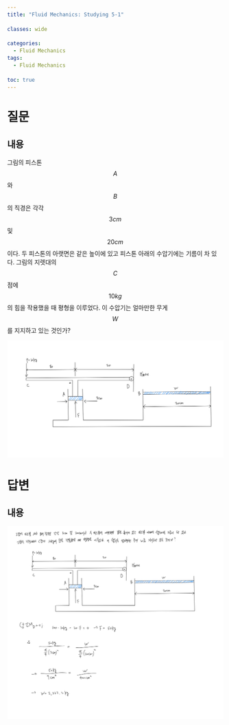 ```yaml
---
title: "Fluid Mechanics: Studying 5-1"

classes: wide

categories:
  - Fluid Mechanics
tags:
  - Fluid Mechanics

toc: true
---
```


# 질문

## 내용

그림의 피스톤 $$A$$와 $$B$$의 직경은 각각 $$3cm$$ 및 $$20cm$$이다. 두 피스톤의 아랫면은 같은 높이에 있고 피스톤 아래의 수압기에는 기름이 차 있다. 그림의 지렛대의 $$C$$점에 $$10kg$$의 힘을 작용했을 때 평형을 이루었다. 이 수압기는 얼마만한 무게 $$W$$를 지지하고 있는 것인가?

![Figure](/assets/images/fluid/studying/5week/problem-5-1.png)

# 답변

## 내용

![Answer](/assets/images/fluid/studying/5week/answer-5-1.png)